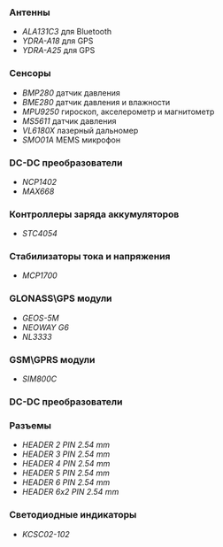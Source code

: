 ### Антенны

* *ALA131C3* для Bluetooth
* *YDRA-A18* для GPS
* *YDRA-A25* для GPS

### Сенсоры

* *BMP280* датчик давления
* *BME280* датчик давления и влажности
* *MPU9250* гироскоп, акселерометр и магнитометр
* *MS5611* датчик давления
* *VL6180X* лазерный дальномер
* *SMO01A* MEMS микрофон

### DC-DC преобразователи

* *NCP1402*
* *MAX668*

### Контроллеры заряда аккумуляторов

* *STC4054*

### Стабилизаторы тока и напряжения

* *MCP1700*

### GLONASS\GPS модули

* *GEOS-5M*
* *NEOWAY G6*
* *NL3333*

### GSM\GPRS модули

* *SIM800C*

### DC-DC преобразователи

### Разъемы

* *HEADER 2 PIN 2.54 mm*
* *HEADER 3 PIN 2.54 mm*
* *HEADER 4 PIN 2.54 mm*
* *HEADER 5 PIN 2.54 mm*
* *HEADER 6 PIN 2.54 mm*
* *HEADER 6x2 PIN 2.54 mm*

### Светодиодные индикаторы

* *KCSC02-102*